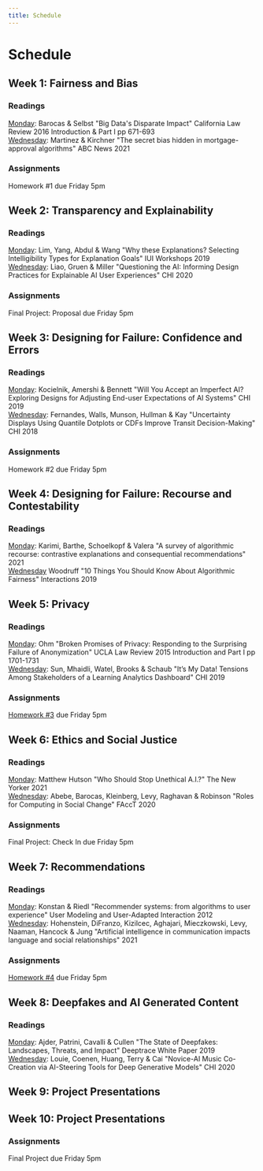```yaml
---
title: Schedule
---
```


# Schedule

## Week 1: Fairness and Bias

### Readings
[Monday](https://s3.amazonaws.com/kvaccaro.com/teaching/human-ai-interaction/Big_Datas_Disparate_Impact.pdf): Barocas & Selbst "Big Data's Disparate Impact" California Law Review 2016 Introduction & Part I pp 671-693  
[Wednesday](https://abcnews.go.com/Business/wireStory/secret-bias-hidden-mortgage-approval-algorithms-79633917): Martinez & Kirchner "The secret bias hidden in mortgage-approval algorithms" ABC News 2021  

### Assignments
Homework #1 due Friday 5pm

## Week 2: Transparency and Explainability

### Readings
[Monday](https://explainablesystems.comp.nus.edu.sg/2019/wp-content/uploads/2019/02/IUI19WS-ExSS2019-20.pdf): Lim, Yang, Abdul & Wang "Why these Explanations? Selecting Intelligibility Types for Explanation Goals" IUI Workshops 2019  
[Wednesday](https://s3.amazonaws.com/kvaccaro.com/teaching/human-ai-interaction/Questioning_the_AI.pdf): Liao, Gruen & Miller "Questioning the AI: Informing Design Practices for Explainable AI User Experiences" CHI 2020

### Assignments
Final Project: Proposal due Friday 5pm

## Week 3: Designing for Failure: Confidence and Errors

### Readings
[Monday](https://www.microsoft.com/en-us/research/uploads/prod/2019/01/chi19_kocielnik_et_al.pdf): Kocielnik, Amershi & Bennett "Will You Accept an Imperfect AI? Exploring Designs for Adjusting End-user Expectations of AI Systems" CHI 2019  
[Wednesday](http://www.mjskay.com/papers/chi2018-uncertain-bus-decisions.pdf): Fernandes, Walls, Munson, Hullman & Kay "Uncertainty Displays Using Quantile Dotplots or CDFs Improve Transit Decision-Making" CHI 2018

### Assignments
Homework #2 due Friday 5pm

## Week 4: Designing for Failure: Recourse and Contestability

### Readings  
[Monday](https://arxiv.org/pdf/2010.04050.pdf): Karimi, Barthe, Schoelkopf & Valera "A survey of algorithmic recourse: contrastive explanations and consequential recommendations" 2021  
[Wednesday](https://s3.amazonaws.com/kvaccaro.com/teaching/human-ai-interaction/woodruff_fairness.pdf) Woodruff "10 Things You Should Know About Algorithmic Fairness" Interactions 2019  

## Week 5: Privacy

### Readings
[Monday](https://s3.amazonaws.com/kvaccaro.com/teaching/human-ai-interaction/Broken_Promises_of_Privacy.pdf): Ohm "Broken Promises of Privacy: Responding to the Surprising Failure of Anonymization" UCLA Law Review 2015 Introduction and Part I pp 1701-1731  
[Wednesday](http://library.usc.edu.ph/ACM/CHI2019/1proc/paper594.pdf): Sun, Mhaidli, Watel, Brooks & Schaub "It’s My Data! Tensions Among Stakeholders of a Learning Analytics Dashboard" CHI 2019 

### Assignments
[Homework #3](url) due Friday 5pm

## Week 6: Ethics and Social Justice

### Readings
[Monday](https://www.newyorker.com/tech/annals-of-technology/who-should-stop-unethical-ai): Matthew Hutson "Who Should Stop Unethical A.I.?" The New Yorker 2021  
[Wednesday](https://arxiv.org/pdf/1912.04883.pdf): Abebe, Barocas, Kleinberg, Levy, Raghavan & Robinson "Roles for Computing in Social Change" FAccT 2020  

### Assignments
Final Project: Check In due Friday 5pm

## Week 7: Recommendations

### Readings

[Monday](http://files.grouplens.org/papers/algorithmstouserexperience.pdf): Konstan & Riedl "Recommender systems: from algorithms to user experience" User Modeling and User-Adapted Interaction 2012  
[Wednesday](https://arxiv.org/pdf/2102.05756.pdf): Hohenstein, DiFranzo, Kizilcec, Aghajari, Mieczkowski, Levy, Naaman, Hancock & Jung "Artificial intelligence in communication impacts language and social relationships" 2021

### Assignments
[Homework #4](url) due Friday 5pm


## Week 8: Deepfakes and AI Generated Content

### Readings
[Monday](https://regmedia.co.uk/2019/10/08/deepfake_report.pdf): Ajder, Patrini, Cavalli & Cullen "The State of Deepfakes: Landscapes, Threats, and Impact" Deeptrace White Paper 2019  
[Wednesday](https://youralien.github.io/files/cococo_chi2020_copy.pdf): Louie, Coenen, Huang, Terry & Cai "Novice-AI Music Co-Creation via AI-Steering Tools for Deep Generative Models" CHI 2020

## Week 9: Project Presentations

## Week 10: Project Presentations

### Assignments
Final Project due Friday 5pm

